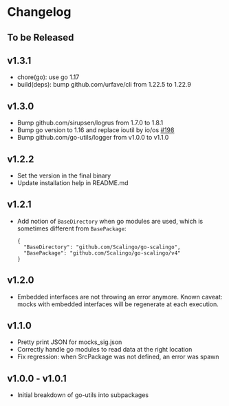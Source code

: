 # Changelog

## To be Released

## v1.3.1

* chore(go): use go 1.17
* build(deps): bump github.com/urfave/cli from 1.22.5 to 1.22.9

## v1.3.0

* Bump github.com/sirupsen/logrus from 1.7.0 to 1.8.1
* Bump go version to 1.16 and replace ioutil by io/os [#198](https://github.com/Scalingo/go-utils/pull/198)
* Bump github.com/go-utils/logger from v1.0.0 to v1.1.0

## v1.2.2

* Set the version in the final binary
* Update installation help in README.md

## v1.2.1

* Add notion of `BaseDirectory` when go modules are used, which is sometimes different from `BasePackage`:

    ```
    {
      "BaseDirectory": "github.com/Scalingo/go-scalingo",
      "BasePackage": "github.com/Scalingo/go-scalingo/v4"
    }
    ```

## v1.2.0

* Embedded interfaces are not throwing an error anymore.
  Known caveat: mocks with embedded interfaces will be regenerate at each execution.

## v1.1.0

* Pretty print JSON for mocks_sig.json
* Correctly handle go modules to read data at the right location
* Fix regression: when SrcPackage was not defined, an error was spawn

## v1.0.0 - v1.0.1

* Initial breakdown of go-utils into subpackages
